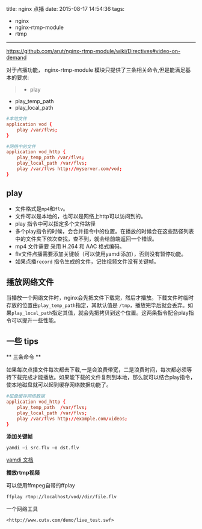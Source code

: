 title: nginx 点播
date: 2015-08-17 14:54:36
tags:
- nginx
- nginx-rtmp-module
- rtmp
---

https://github.com/arut/nginx-rtmp-module/wiki/Directives#video-on-demand

对于点播功能， nginx-rtmp-module 模块只提供了三条相关命令,但是能满足基本的要求:
>- play
- play_temp_path
- play_local_path





```conf
#本地文件
application vod {
    play /var/flvs;
}

#网络中的文件
application vod_http {
    play_temp_path /var/flvs;
    play_local_path /var/flvs;
    play /var/flvs http://myserver.com/vod;
}
```


## play

- 文件格式是`mp4`和`flv`。
- 文件可以是本地的，也可以是网络上http可以访问到的。
- play 指令中可以指定多个文件路径
- 多个play指令的时候，会合并指令中的位置。在播放的时候会在这些路径列表中的文件夹下依次查找，查不到，就会给前端返回一个错误。
- mp4 文件需要 采用 H.264 和 AAC 格式编码。
- flv文件点播需要添加关键帧（可以使用yamdi添加），否则没有暂停功能。
- 如果点播`record` 指令生成的文件，记住视频文件没有关键帧。

## 播放网络文件


当播放一个网络文件时，nginx会先把文件下载完，然后才播放。下载文件时临时存放的位置由`play_temp_path`指定，其默认值是 `/tmp`，播放完毕后就会丢弃。如果`play_local_path`指定其值，就会先把拷贝到这个位置。这两条指令配合play指令可以提升一些性能。



## 一些 tips

** 三条命令 **

如果每次点播文件每次都去下载,一是会浪费带宽，二是浪费时间，每次都必须等待下载完成才能播放。如果能下载的文件复制到本地，那么就可以结合play指令，使本地磁盘就可以起到缓存网络数据功能了。

```conf
#磁盘缓存网络数据
application vod_http {
    play_temp_path  /var/flvs;
    play_local_path /var/flvs;
    play /var/flvs http://example.com/videos;
}
```

**添加关键帧**

    yamdi –i src.flv –o dst.flv

[yamdi 文档](http://yamdi.sourceforge.net/)

**播放rtmp视频**

可以使用ffmpeg自带的ffplay

    ffplay rtmp://localhost/vod//dir/file.flv

一个网络工具
    
    <http://www.cutv.com/demo/live_test.swf>